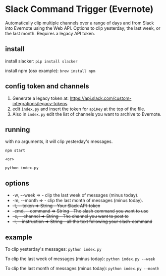 # Slack Command Trigger (Evernote)

Automatically clip multiple channels over a range of days and from Slack into Evernote using the Web API. Options to clip yesterday, the last week, or the last month. Requires a legacy API token.

## install
	
install slacker: `pip install slacker`

install npm (osx example): `brew install npm`

## config token and channels

1. Generate a legacy token at: https://api.slack.com/custom-integrations/legacy-tokens
2. edit `index.py` and insert the token for `apiKey` at the top of the file.
3. Also in `index.py` edit the list of channels you want to archive to Evernote.


## running
with no arguments, it will clip yesterday's messages.

    npm start

    <or>
    
    python index.py



## options

* -w, --week =>  - clip the last week of messages (minus today).
* -m, --month =>  - clip the last month of messages (minus today).
* ~~-t, --token => String - Your Slack API-token~~
* ~~-cmd, --command => String - The slash command you want to use~~
* ~~-c, --channel => String - The channel you want to post to~~
* ~~-i, --instruction => String - all the text following your slash-command~~

## example
To clip yesterday's messages:
`python index.py`

To clip the last week of messages (minus today):
`python index.py --week`

To clip the last month of messages (minus today):
`python index.py --month`
